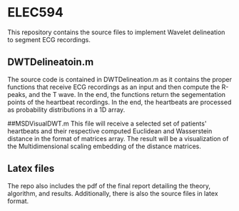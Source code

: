# ELEC594

This repository contains the source files to implement Wavelet delineation to segment ECG recordings.

## DWTDelineatoin.m
The source code is contained in DWTDelineation.m as it contains the proper functions that receive ECG recordings as an input and then compute the R-peaks, and the T wave. In the end, the functions return the segementation points of the heartbeat recordings. In the end, the heartbeats are processed as probability distributions in a 1D array.

##MSDVisualDWT.m
This file will receive a selected set of patients' heartbeats and their respective computed Euclidean and Wasserstein distance in the format of matrices array. The result will be a visualization of the Multidimensional scaling embedding of the distance matrices.

## Latex files
The repo also includes the pdf of the final report detailing the theory, algorithm, and results. Additionally, there is also the source files in latex format.
